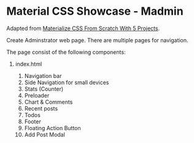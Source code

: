 # Material CSS Showcase - Madmin

Adapted from [Materialize CSS From Scratch With 5 Projects](https://www.safaribooksonline.com/library/view/materialize-css-from/9781789538724/).

Create Adminstrator web page. There are multiple pages for navigation.

The page consist of the following components:

1.  index.html

    1.  Navigation bar
    2.  Side Navigation for small devices
    3.  Stats (Counter)
    4.  Preloader
    5.  Chart & Comments
    6.  Recent posts
    7.  Todos
    8.  Footer
    9.  Floating Action Button
    10. Add Post Modal
